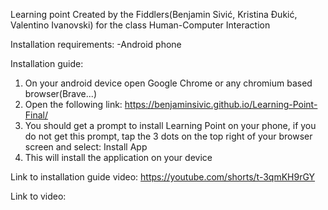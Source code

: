 Learning point
Created by the Fiddlers(Benjamin Sivić, Kristina Đukić, Valentino Ivanovski) for the class Human-Computer Interaction


Installation requirements:
-Android phone

Installation guide:
1. On your android device open Google Chrome or any chromium based browser(Brave...)
2. Open the following link: https://benjaminsivic.github.io/Learning-Point-Final/
3. You should get a prompt to install Learning Point on your phone, if you do not get this prompt, tap the 3 dots on the top right of your browser screen and select: Install App
4. This will install the application on your device

Link to installation guide video: https://youtube.com/shorts/t-3qmKH9rGY

Link to video: 